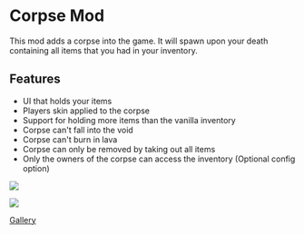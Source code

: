 # Corpse Mod

This mod adds a corpse into the game.
It will spawn upon your death containing all items that you had in your inventory.

## Features

- UI that holds your items
- Players skin applied to the corpse
- Support for holding more items than the vanilla inventory
- Corpse can't fall into the void
- Corpse can't burn in lava
- Corpse can only be removed by taking out all items
- Only the owners of the corpse can access the inventory (Optional config option)

![](https://i.imgur.com/p574CdX.png)

![](https://i.imgur.com/ioFPSdL.png)

[Gallery](https://imgur.com/a/H1ltydQ)